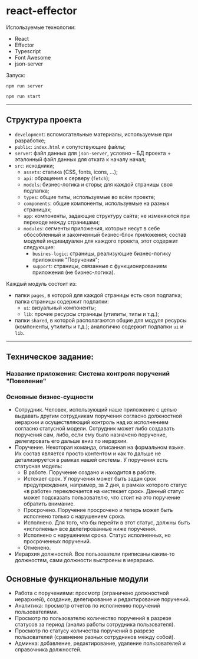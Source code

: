 # react-effector

Используемые технологии:

- React
- Effector
- Typescript
- Font Awesome
- json-server

Запуск:

`npm run server`

`npm run start`

---

## Структура проекта

- `development`: вспомогательные материалы, используемые при разработке;
- `public`: `index.html` и сопутствующие файлы;
- `server`: файл данных для `json-server`, условно – БД проекта + эталонный файл данных для отката к началу начал;
- `src`: исходники;
  - `assets`: статика (CSS, fonts, icons, ...);
  - `api`: обращения к серверу (`fetch`);
  - `models`: бизнес-логика и сторы; для каждой страницы своя подпапка;
  - `types`: общие типы, используемые во всём проекте;
  - `components`: общие компоненты, используемые на разных страницах;
  - `app`: компоненты, задающие структуру сайта; не изменяются при переходе между страницами;
  - `modules`: сегменты приложения, которые несут в себе обособленный и законченный бизнес-блок приложения; состав модулей индивидуален для каждого проекта, этот содержит следующие:
    - `busines-logic`: страницы, реализующие бизнес-логику приложения "Поручения";
    - `support`: страницы, связанные с функционированием приложения (не бизнес-логика).

Каждый модуль состоит из:

- папки `pages`, в которой для каждой страницы есть своя подпапка; папка страницы содержит подпапки:
  - `ui`: визуальный компоненты;
  - `lib`: прочие ресурсы страницы (утилиты, типы и т.д.);
- папки `shared`, в которой располагаются общие для модуля ресурсы (компоненты, утилиты и т.д.); аналогично содержит подпапки `ui` и `lib`.

---

## Техническое задание:

### Название приложения: Система контроля поручений "Повеление"

### Основные бизнес-сущности

- Сотрудник. Человек, использующий наше приложение с целью выдавать другим сотрудникам поручения согласно должностной иерархии и осуществляющий контроль над их исполнением согласно статусной модели. Сотрудник может либо создавать поручения сам, либо, если ему было назначено поручение, делегировать его дальше вниз по иерархии.
- Поручение. Некоторая команда, описанная на формальном языке. Их состав является просто контентом и как то дальше не детализируется в рамках нашей системы. У поручения есть статусная модель:
  - В работе. Поручение создано и находится в работе.
  - Истекает срок. У поручения может быть задан срок предупреждения, например, за 2 дня, в рамках которого статус «в работе» переключается на «истекает срок». Данный статус может подсказать пользователю, что стоит на это поручение обратить внимание.
  - Просрочено. Поручение просрочено и теперь может быть исполнено только с нарушением срока.
  - Исполнено. Для того, что бы перейти в этот статус, должны быть «исполнены» все делегированные ниже поручения.
  - Исполнено с нарушением срока. Статус исполненных, но просроченных поручений.
  - Отменено.
- Иерархия должностей. Все пользователи приписаны каким-то должностям, сами должности выстроены в иерархию.

## Основные функциональные модули

- Работа с поручениями: просмотр (ограничено должностной иерархией), создание, делегирование и редактирование поручений.
- Аналитика: просмотр отчетов по исполнению поручений пользователями.
- Просмотр по пользователю количество поручений в разрезе статусов за период (анализ работы сотрудника пользователя).
- Просмотр по статусу количества поручений в разрезе пользователей (сравнение разных сотрудников между собой).
- Админка: добавление, редактирование, удаление пользователей и справочника должностей.
